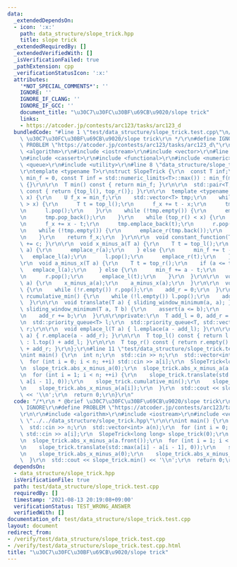 ```yaml
---
data:
  _extendedDependsOn:
  - icon: ':x:'
    path: data_structure/slope_trick.hpp
    title: slope trick
  _extendedRequiredBy: []
  _extendedVerifiedWith: []
  _isVerificationFailed: true
  _pathExtension: cpp
  _verificationStatusIcon: ':x:'
  attributes:
    '*NOT_SPECIAL_COMMENTS*': ''
    IGNORE: ''
    IGNORE_IF_CLANG: ''
    IGNORE_IF_GCC: ''
    document_title: "\u30C7\u30FC\u30BF\u69CB\u9020/slope trick"
    links:
    - https://atcoder.jp/contests/arc123/tasks/arc123_d
  bundledCode: "#line 1 \"test/data_structure/slope_trick.test.cpp\"\n/*\r\n * @brief\
    \ \u30C7\u30FC\u30BF\u69CB\u9020/slope trick\r\n */\r\n#define IGNORE\r\n#define\
    \ PROBLEM \"https://atcoder.jp/contests/arc123/tasks/arc123_d\"\r\n\r\n#include\
    \ <algorithm>\r\n#include <iostream>\r\n#include <vector>\r\n#line 2 \"data_structure/slope_trick.hpp\"\
    \n#include <cassert>\r\n#include <functional>\r\n#include <numeric>\r\n#include\
    \ <queue>\r\n#include <utility>\r\n#line 8 \"data_structure/slope_trick.hpp\"\n\
    \r\ntemplate <typename T>\r\nstruct SlopeTrick {\r\n  const T inf;\r\n\r\n  SlopeTrick(T\
    \ min_f = 0, const T inf = std::numeric_limits<T>::max()) : min_f(min_f), inf(inf)\
    \ {}\r\n\r\n  T min() const { return min_f; }\r\n\r\n  std::pair<T, T> argmin()\
    \ const { return {top_l(), top_r()}; }\r\n\r\n  template <typename U>\r\n  U f(U\
    \ x) {\r\n    U f_x = min_f;\r\n    std::vector<T> tmp;\r\n    while (top_l()\
    \ > x) {\r\n      T t = top_l();\r\n      f_x += t - x;\r\n      tmp.emplace_back(t);\r\
    \n      l.pop();\r\n    }\r\n    while (!tmp.empty()) {\r\n      emplace_l(tmp.back());\r\
    \n      tmp.pop_back();\r\n    }\r\n    while (top_r() < x) {\r\n      T t = top_r();\r\
    \n      f_x += x - t;\r\n      tmp.emplace_back(t);\r\n      r.pop();\r\n    }\r\
    \n    while (!tmp.empty()) {\r\n      emplace_r(tmp.back());\r\n      tmp.pop_back();\r\
    \n    }\r\n    return f_x;\r\n  }\r\n\r\n  void constant_function(T c) { min_f\
    \ += c; }\r\n\r\n  void x_minus_a(T a) {\r\n    T t = top_l();\r\n    if (t <=\
    \ a) {\r\n      emplace_r(a);\r\n    } else {\r\n      min_f += t - a;\r\n   \
    \   emplace_l(a);\r\n      l.pop();\r\n      emplace_r(t);\r\n    }\r\n  }\r\n\
    \r\n  void a_minus_x(T a) {\r\n    T t = top_r();\r\n    if (a <= t) {\r\n   \
    \   emplace_l(a);\r\n    } else {\r\n      min_f += a - t;\r\n      emplace_r(a);\r\
    \n      r.pop();\r\n      emplace_l(t);\r\n    }\r\n  }\r\n\r\n  void abs_x_minus_a(T\
    \ a) {\r\n    x_minus_a(a);\r\n    a_minus_x(a);\r\n  }\r\n\r\n  void cumulative_min()\
    \ {\r\n    while (!r.empty()) r.pop();\r\n    add_r = 0;\r\n  }\r\n\r\n  void\
    \ rcumulative_min() {\r\n    while (!l.empty()) l.pop();\r\n    add_l = 0;\r\n\
    \  }\r\n\r\n  void translate(T a) { sliding_window_minimum(a, a); }\r\n\r\n  void\
    \ sliding_window_minimum(T a, T b) {\r\n    assert(a <= b);\r\n    add_l += a;\r\
    \n    add_r += b;\r\n  }\r\n\r\nprivate:\r\n  T add_l = 0, add_r = 0, min_f;\r\
    \n  std::priority_queue<T> l;\r\n  std::priority_queue<T, std::vector<T>, std::greater<T>>\
    \ r;\r\n\r\n  void emplace_l(T a) { l.emplace(a - add_l); }\r\n\r\n  void emplace_r(T\
    \ a) { r.emplace(a - add_r); }\r\n\r\n  T top_l() const { return l.empty() ? -inf\
    \ : l.top() + add_l; }\r\n\r\n  T top_r() const { return r.empty() ? inf : r.top()\
    \ + add_r; }\r\n};\r\n#line 11 \"test/data_structure/slope_trick.test.cpp\"\n\r\
    \nint main() {\r\n  int n;\r\n  std::cin >> n;\r\n  std::vector<int> a(n);\r\n\
    \  for (int i = 0; i < n; ++i) std::cin >> a[i];\r\n  SlopeTrick<long long> slope_trick(0);\r\
    \n  slope_trick.abs_x_minus_a(0);\r\n  slope_trick.abs_x_minus_a(a.front());\r\
    \n  for (int i = 1; i < n; ++i) {\r\n    slope_trick.translate(std::max(a[i] -\
    \ a[i - 1], 0));\r\n    slope_trick.cumulative_min();\r\n    slope_trick.abs_x_minus_a(0);\r\
    \n    slope_trick.abs_x_minus_a(a[i]);\r\n  }\r\n  std::cout << slope_trick.min()\
    \ << '\\n';\r\n  return 0;\r\n}\r\n"
  code: "/*\r\n * @brief \u30C7\u30FC\u30BF\u69CB\u9020/slope trick\r\n */\r\n#define\
    \ IGNORE\r\n#define PROBLEM \"https://atcoder.jp/contests/arc123/tasks/arc123_d\"\
    \r\n\r\n#include <algorithm>\r\n#include <iostream>\r\n#include <vector>\r\n#include\
    \ \"../../data_structure/slope_trick.hpp\"\r\n\r\nint main() {\r\n  int n;\r\n\
    \  std::cin >> n;\r\n  std::vector<int> a(n);\r\n  for (int i = 0; i < n; ++i)\
    \ std::cin >> a[i];\r\n  SlopeTrick<long long> slope_trick(0);\r\n  slope_trick.abs_x_minus_a(0);\r\
    \n  slope_trick.abs_x_minus_a(a.front());\r\n  for (int i = 1; i < n; ++i) {\r\
    \n    slope_trick.translate(std::max(a[i] - a[i - 1], 0));\r\n    slope_trick.cumulative_min();\r\
    \n    slope_trick.abs_x_minus_a(0);\r\n    slope_trick.abs_x_minus_a(a[i]);\r\n\
    \  }\r\n  std::cout << slope_trick.min() << '\\n';\r\n  return 0;\r\n}\r\n"
  dependsOn:
  - data_structure/slope_trick.hpp
  isVerificationFile: true
  path: test/data_structure/slope_trick.test.cpp
  requiredBy: []
  timestamp: '2021-08-13 20:19:08+09:00'
  verificationStatus: TEST_WRONG_ANSWER
  verifiedWith: []
documentation_of: test/data_structure/slope_trick.test.cpp
layout: document
redirect_from:
- /verify/test/data_structure/slope_trick.test.cpp
- /verify/test/data_structure/slope_trick.test.cpp.html
title: "\u30C7\u30FC\u30BF\u69CB\u9020/slope trick"
---
```

